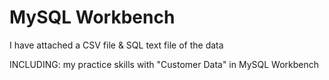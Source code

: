 # MySQL Workbench

I have attached a CSV file & SQL text file of the data

INCLUDING: my practice skills with "Customer Data" in MySQL Workbench
